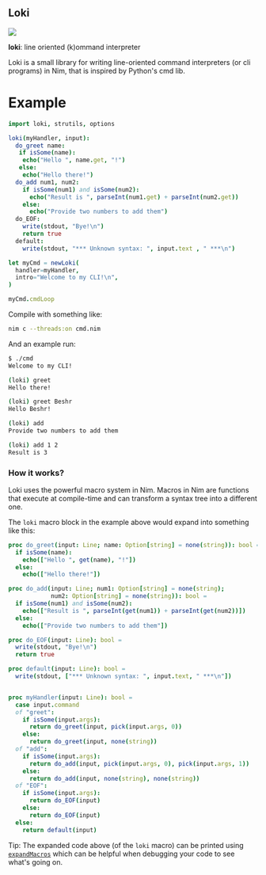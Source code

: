 Loki
----
[![](https://github.com/beshrkayali/loki/workflows/CI/badge.svg)](https://github.com/beshrkayali/loki/actions?query=workflow%3AC)


**loki**: line oriented (k)ommand interpreter

Loki is a small library for writing line-oriented
command interpreters (or cli programs) in Nim, that is inspired
by Python's cmd lib.

Example
=======

```nim
import loki, strutils, options

loki(myHandler, input):
  do_greet name:
   if isSome(name):
    echo("Hello ", name.get, "!")
   else:
    echo("Hello there!")
  do_add num1, num2:
    if isSome(num1) and isSome(num2):
      echo("Result is ", parseInt(num1.get) + parseInt(num2.get))
    else:
      echo("Provide two numbers to add them")
  do_EOF:
    write(stdout, "Bye!\n")
    return true
  default:
    write(stdout, "*** Unknown syntax: ", input.text , " ***\n")

let myCmd = newLoki(
  handler=myHandler,
  intro="Welcome to my CLI!\n",
)

myCmd.cmdLoop
```

Compile with something like:

```sh
nim c --threads:on cmd.nim
```

And an example run:

```sh
$ ./cmd 
Welcome to my CLI!

(loki) greet
Hello there!

(loki) greet Beshr
Hello Beshr!

(loki) add
Provide two numbers to add them

(loki) add 1 2
Result is 3
```

### How it works?

Loki uses the powerful macro system in Nim. Macros in Nim are functions that
execute at compile-time and can transform a syntax tree into a different one.

The `loki` macro block in the example above would expand into something like this: 

```nim
proc do_greet(input: Line; name: Option[string] = none(string)): bool =
  if isSome(name):
    echo(["Hello ", get(name), "!"])
  else:
    echo(["Hello there!"])

proc do_add(input: Line; num1: Option[string] = none(string);
            num2: Option[string] = none(string)): bool =
  if isSome(num1) and isSome(num2):
    echo(["Result is ", parseInt(get(num1)) + parseInt(get(num2))])
  else:
    echo(["Provide two numbers to add them"])

proc do_EOF(input: Line): bool =
  write(stdout, "Bye!\n")
  return true

proc default(input: Line): bool =
  write(stdout, ["*** Unknown syntax: ", input.text, " ***\n"])


proc myHandler(input: Line): bool =
  case input.command
  of "greet":
    if isSome(input.args):
      return do_greet(input, pick(input.args, 0))
    else:
      return do_greet(input, none(string))
  of "add":
    if isSome(input.args):
      return do_add(input, pick(input.args, 0), pick(input.args, 1))
    else:
      return do_add(input, none(string), none(string))
  of "EOF":
    if isSome(input.args):
      return do_EOF(input)
    else:
      return do_EOF(input)
  else:
    return default(input)
```

Tip: The expanded code above (of the `loki` macro) can be printed using
[`expandMacros`](https://nim-lang.org/docs/macros.html#expandMacros.m%2Ctyped )
which can be helpful when debugging your code to see what's going on.
